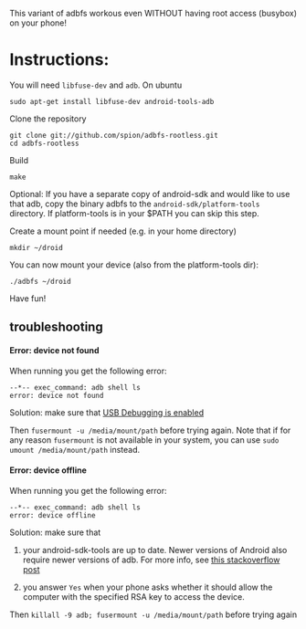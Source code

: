 This variant of adbfs workous even WITHOUT having root access (busybox) on your phone!

Instructions:
=============

You will need `libfuse-dev` and `adb`. On ubuntu
    
    sudo apt-get install libfuse-dev android-tools-adb

Clone the repository 

    git clone git://github.com/spion/adbfs-rootless.git
    cd adbfs-rootless    

Build

    make

Optional: If you have a separate copy of android-sdk and would
like to use that adb, copy the binary adbfs to the `android-sdk/platform-tools`
directory. If platform-tools is in your $PATH you can skip this step.

Create a mount point if needed (e.g. in your home directory)

    mkdir ~/droid

You can now mount your device (also from the platform-tools dir):

    ./adbfs ~/droid

Have fun!

## troubleshooting

#### Error: device not found

When running you get the following error:

```
--*-- exec_command: adb shell ls
error: device not found
```

Solution: make sure that [USB Debugging is enabled][enable-usb-debug]

Then `fusermount -u /media/mount/path` before trying again. Note that if for any reason `fusermount` is not available in your system, you can use `sudo umount /media/mount/path` instead.

#### Error: device offline

When running you get the following error:

```
--*-- exec_command: adb shell ls
error: device offline
```

Solution: make sure that 

1. your android-sdk-tools are up to date. Newer versions
   of Android also require newer versions of adb. For more info, see 
   [this stackoverflow post][error-device-offline]

2. you answer `Yes` when your phone asks whether it should allow the 
   computer with the specified RSA key to access the device.

Then `killall -9 adb; fusermount -u /media/mount/path` before trying again


[enable-usb-debug]: http://www.droidviews.com/how-to-enable-developer-optionsusb-debugging-mode-on-devices-with-android-4-2-jelly-bean/
[error-device-offline]: http://stackoverflow.com/questions/10680417/error-device-offline
